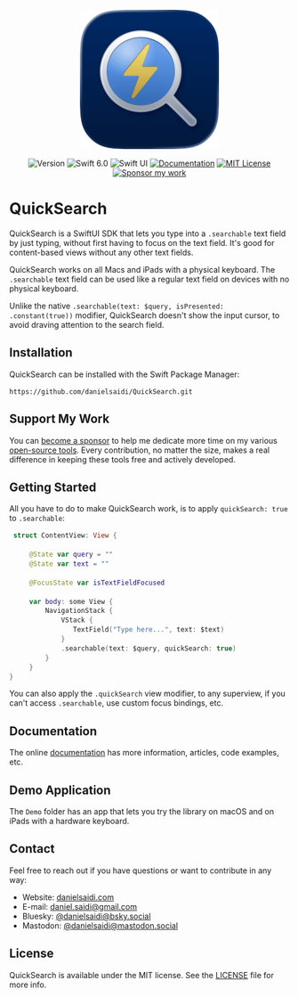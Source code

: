 <p align="center">
    <img src="Resources/Icon-Badge.png" alt="Project Icon" width="250" />
</p>

<p align="center">
    <img src="https://img.shields.io/github/v/release/danielsaidi/QuickSearch?color=%2300550&sort=semver" alt="Version" />
    <img src="https://img.shields.io/badge/Swift-6.0-orange.svg" alt="Swift 6.0" />
    <img src="https://img.shields.io/badge/platform-SwiftUI-blue.svg" alt="Swift UI" title="Swift UI" />
    <a href="https://danielsaidi.github.io/QuickSearch"><img src="https://img.shields.io/badge/documentation-web-blue.svg" alt="Documentation" /></a>
    <a href="https://github.com/danielsaidi/QuickSearch/blob/master/LICENSE"><img src="https://img.shields.io/github/license/danielsaidi/QuickSearch" alt="MIT License" /></a>
    <a href="https://github.com/sponsors/danielsaidi"><img src="https://img.shields.io/badge/sponsor-GitHub-red.svg" alt="Sponsor my work" /></a>
</p>



# QuickSearch

QuickSearch is a SwiftUI SDK that lets you type into a `.searchable` text field by just typing, without first having to focus on the text field. It's good for content-based views without any other text fields.

QuickSearch works on all Macs and iPads with a physical keyboard. The `.searchable` text field can be used like a regular text field on devices with no physical keyboard.

Unlike the native `.searchable(text: $query, isPresented: .constant(true))` modifier, QuickSearch doesn't show the input cursor, to avoid draving attention to the search field.



## Installation

QuickSearch can be installed with the Swift Package Manager:

```
https://github.com/danielsaidi/QuickSearch.git
```


## Support My Work

You can [become a sponsor][Sponsors] to help me dedicate more time on my various [open-source tools][OpenSource]. Every contribution, no matter the size, makes a real difference in keeping these tools free and actively developed.



## Getting Started

All you have to do to make QuickSearch work, is to apply `quickSearch: true` to `.searchable`:

```swift
 struct ContentView: View {
 
     @State var query = ""
     @State var text = ""
 
     @FocusState var isTextFieldFocused
    
     var body: some View {
         NavigationStack {
             VStack {
                TextField("Type here...", text: $text)
             }
             .searchable(text: $query, quickSearch: true)
         }
     }
}
```

You can also apply the `.quickSearch` view modifier, to any superview, if you can't access `.searchable`, use custom focus bindings, etc.



## Documentation

The online [documentation][Documentation] has more information, articles, code examples, etc.



## Demo Application

The `Demo` folder has an app that lets you try the library on macOS and on iPads with a hardware keyboard.



## Contact

Feel free to reach out if you have questions or want to contribute in any way:

* Website: [danielsaidi.com][Website]
* E-mail: [daniel.saidi@gmail.com][Email]
* Bluesky: [@danielsaidi@bsky.social][Bluesky]
* Mastodon: [@danielsaidi@mastodon.social][Mastodon]



## License

QuickSearch is available under the MIT license. See the [LICENSE][License] file for more info.



[Email]: mailto:daniel.saidi@gmail.com
[Website]: https://danielsaidi.com
[GitHub]: https://github.com/danielsaidi
[OpenSource]: https://danielsaidi.com/opensource
[Sponsors]: https://github.com/sponsors/danielsaidi

[Bluesky]: https://bsky.app/profile/danielsaidi.bsky.social
[Mastodon]: https://mastodon.social/@danielsaidi
[Twitter]: https://twitter.com/danielsaidi

[Documentation]: https://danielsaidi.github.io/QuickSearch
[Getting-Started]: https://danielsaidi.github.io/QuickSearch/documentation/quicksearch/getting-started
[License]: https://github.com/danielsaidi/QuickSearch/blob/master/LICENSE
